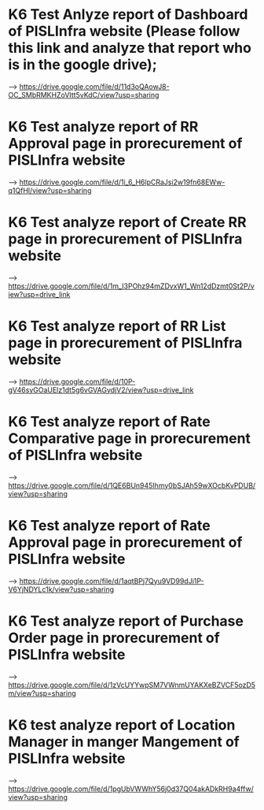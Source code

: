 # K6 Test Anlyze report of Dashboard of PISLInfra website (Please follow this link and analyze that report who is in the google drive);
--> https://drive.google.com/file/d/11d3oQAowJ8-OC_SMbRMKHZoVItt5vKdC/view?usp=sharing

# K6 Test analyze report of RR Approval page in prorecurement of PISLInfra website
--> https://drive.google.com/file/d/1i_6_H6lpCRaJsi2w19fn68EWw-q1QfHl/view?usp=sharing

# K6 Test analyze report of Create RR page in prorecurement of PISLInfra website
--> https://drive.google.com/file/d/1m_I3POhz94mZDvxW1_Wn12dDzmt0St2P/view?usp=drive_link

# K6 Test analyze report of RR List page in prorecurement of PISLInfra website
--> https://drive.google.com/file/d/10P-gV46syGOaUElz1dt5g6vGVAGydjV2/view?usp=drive_link

# K6 Test analyze report of Rate Comparative page in prorecurement of PISLInfra website
--> https://drive.google.com/file/d/1QE6BUn945Ihmy0bSJAh59wXOcbKvPDUB/view?usp=sharing

#  K6 Test analyze report of Rate Approval page in prorecurement of PISLInfra website
--> https://drive.google.com/file/d/1aqtBPj7Qyu9VD99dJi1P-V6YjNDYLc1k/view?usp=sharing

# K6 Test analyze report of Purchase Order page in prorecurement of PISLInfra website
--> https://drive.google.com/file/d/1zVcUYYwpSM7VWnmUYAKXeBZVCF5ozD5m/view?usp=sharing

# K6 test analyze report of Location Manager in manger Mangement of PISLInfra website
--> https://drive.google.com/file/d/1pgUbVWWhY56j0d37Q04akADkRH9a4ffw/view?usp=sharing